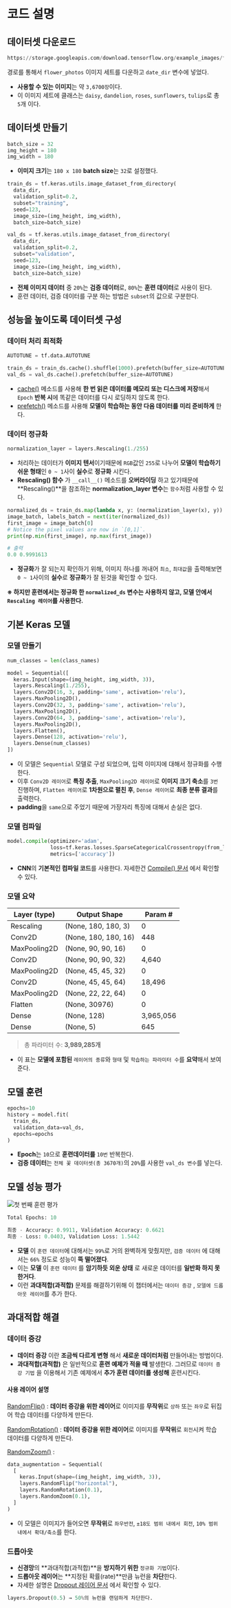 # 코드 설명

## 데이터셋 다운로드
```python
https://storage.googleapis.com/download.tensorflow.org/example_images/flower_photos.tgz
```
경로를 통해서 ``flower_photos`` 이미지 세트를 다운하고 ``date_dir`` 변수에 넣었다.
- **사용할 수 있는 이미지**는 약 ``3,6700장``이다.
- 이 이미지 세트에 클래스는 ``daisy``, ``dandelion``, ``roses``, ``sunflowers``, ``tulips``로 총 ``5``개 이다.

## 데이터셋 만들기
```python
batch_size = 32
img_height = 180
img_width = 180
```
- **이미지 크기**는 ``180 x 180`` **batch size**는 ``32``로 설정했다.

```python
train_ds = tf.keras.utils.image_dataset_from_directory(
  data_dir,
  validation_split=0.2,
  subset="training",
  seed=123,
  image_size=(img_height, img_width),
  batch_size=batch_size)
```
```python
val_ds = tf.keras.utils.image_dataset_from_directory(
  data_dir,
  validation_split=0.2,
  subset="validation",
  seed=123,
  image_size=(img_height, img_width),
  batch_size=batch_size)
```
- **전체 이미지 데이터** 중 ``20%``는 **검증 데이터**로, ``80%``는 **훈련 데이터**로 사용이 된다.
- 훈련 데이터, 검증 데이터를 구분 하는 방법은 ``subset``의 값으로 구분한다.

## 성능을 높이도록 데이터셋 구성
### 데이터 처리 최적화
```python
AUTOTUNE = tf.data.AUTOTUNE

train_ds = train_ds.cache().shuffle(1000).prefetch(buffer_size=AUTOTUNE)
val_ds = val_ds.cache().prefetch(buffer_size=AUTOTUNE)
```
- [cache()](https://github.com/GUBBIB/MachineLearningBasics_TensorFlow/blob/main/Doc/Dataset/Cache().md) 메소드를 사용해 **한 번 읽은 데이터를 메모리 또는 디스크에 저장**해서 ``Epoch`` **반복 시**에 똑같은 데이터를 다시 로딩하지 않도록 한다.
- [prefetch()](https://github.com/GUBBIB/MachineLearningBasics_TensorFlow/blob/main/Doc/Dataset/Prefetch().md) 메소드를 사용해 **모델이 학습하는 동안 다음 데이터를 미리 준비하게** 한다.

### 데이터 정규화
```python
normalization_layer = layers.Rescaling(1./255)
```
- 처리하는 데이터가 **이미지 텐서**이기때문에 ``RGB``값인 ``255``로 나누어 **모델이 학습하기 쉬운 형태**인 ``0 ~ 1``사이 **실수**로 **정규화** 시킨다.
- **Rescaling() 함수** 가 ``__call__()`` 메소드를 **오버라이딩** 하고 있기때문에 **Rescaling()**을 참조하는 **normalization_layer 변수**는 ``함수``처럼 사용할 수 있다.

```python
normalized_ds = train_ds.map(lambda x, y: (normalization_layer(x), y))
image_batch, labels_batch = next(iter(normalized_ds))
first_image = image_batch[0]
# Notice the pixel values are now in `[0,1]`.
print(np.min(first_image), np.max(first_image))

# 출력
0.0 0.9991613
```
- **정규화**가 잘 되는지 확인하기 위해, 이미지 하나를 꺼내어 ``최소``, ``최대값``을 출력해보면 ``0 ~ 1``사이의 **실수**로 **정규화**가 잘 된것을 확인할 수 있다.

**※ 하지만 훈련에서는 정규화 한 ``normalized_ds`` 변수는 사용하지 않고, 모델 안에서 ``Rescaling 레이어``를 사용한다.**

## 기본 Keras 모델
### 모델 만들기
```python
num_classes = len(class_names)

model = Sequential([
  keras.Input(shape=(img_height, img_width, 3)),
  layers.Rescaling(1./255),
  layers.Conv2D(16, 3, padding='same', activation='relu'),
  layers.MaxPooling2D(),
  layers.Conv2D(32, 3, padding='same', activation='relu'),
  layers.MaxPooling2D(),
  layers.Conv2D(64, 3, padding='same', activation='relu'),
  layers.MaxPooling2D(),
  layers.Flatten(),
  layers.Dense(128, activation='relu'),
  layers.Dense(num_classes)
])
```
- 이 모델은 ``Sequential`` 모델로 구성 되었으며, 입력 이미지에 대해서 정규화를 수행한다. 
- 이후 ``Conv2D 레이어``로 **특징 추출**, ``MaxPooling2D 레이어``로 **이미지 크기 축소**를 ``3번`` 진행하며, ``Flatten 레이어``로 **1차원으로 펼친 후**, ``Dense 레이어``로 **최종 분류 결과**를 출력한다.
- **padding**을 ``same``으로 주었기 때문에 가장자리 특징에 대해서 손실은 없다.

### 모델 컴파일
```python
model.compile(optimizer='adam',
              loss=tf.keras.losses.SparseCategoricalCrossentropy(from_logits=True),
              metrics=['accuracy'])
```
- **CNN**의 **기본적인 컴파일 코드**를 사용한다.
자세한건 [Compile() 문서](https://github.com/GUBBIB/MachineLearningBasics_TensorFlow/blob/main/Doc/Models/Compile().md) 에서 확인할 수 있다.

### 모델 요약
| Layer (type)            | Output Shape         | Param #     |
|-------------------------|----------------------|-------------|
| Rescaling               | (None, 180, 180, 3)  | 0           |
| Conv2D                  | (None, 180, 180, 16) | 448         |
| MaxPooling2D            | (None, 90, 90, 16)   | 0           |
| Conv2D                  | (None, 90, 90, 32)   | 4,640       |
| MaxPooling2D            | (None, 45, 45, 32)   | 0           |
| Conv2D                  | (None, 45, 45, 64)   | 18,496      |
| MaxPooling2D            | (None, 22, 22, 64)   | 0           |
| Flatten                 | (None, 30976)        | 0           |
| Dense                   | (None, 128)          | 3,965,056   |
| Dense                   | (None, 5)            | 645         |

> 총 파라미터 수: **3,989,285개**
- 이 표는 **모델에 포함된** ``레이어의 종류``와 ``형태`` 및 ``학습하는 파라미터 수``를 **요약**해서 보여준다.

## 모델 훈련
```python
epochs=10
history = model.fit(
  train_ds,
  validation_data=val_ds,
  epochs=epochs
)
```
- **Epoch**는 ``10``으로 **훈련데이터를** ``10번`` 반복한다.
- **검증 데이터**는 ``전체 꽃 데이터셋(총 3670개)``의 ``20%``를 사용한 ``val_ds 변수``를 넣는다.

## 모델 성능 평가
![첫 번째 훈련 평가](https://github.com/user-attachments/assets/7ceaf13f-18d7-4f76-a232-61ae96d2e544)
```python
Total Epochs: 10

최종 - Accuracy: 0.9911, Validation Accuracy: 0.6621
최종 - Loss: 0.0403, Validation Loss: 1.5442
```

- **모델** 이 ``훈련 데이터``에 대해서는 ``99%``로 거의 완벽하게 맞췄지만, ``검증 데이터`` 에 대해서는 ``66%`` 정도로 성능이 **뚝 떨어졌다**.
- 이는 **모델** 이 ``훈련 데이터`` 를 **암기하듯 외운 상태** 로 새로운 데이터를 **일반화 하지 못한거다**.
- 이런 **과대적합(과적합)** 문제를 해결하기위해 이 챕터에서는 ``데이터 증강`` , ``모델에 드롭아웃 레이어``를 추가 한다.

## 과대적합 해결
### 데이터 증강
- **데이터 증강** 이란 **조금씩 다르게 변형** 해서 **새로운 데이터처럼** 만들어내는 방법이다.
- **과대적합(과적합)** 은 일반적으로 **훈련 예제가 적을 때** 발생한다. 그러므로 ``데이터 증강 기법`` 을 이용해서 기존 예제에서 **추가 훈련 데이터를 생성해** 훈련시킨다.

#### 사용 레이어 설명
[RandomFlip()](https://github.com/GUBBIB/MachineLearningBasics_TensorFlow/blob/main/Doc/Layers/RandomFlip().md) : **데이터 증강을 위한 레이어**로 이미지를 **무작위**로 ``상하`` 또는 ``좌우``로 뒤집어 학습 데이터를 다양하게 만든다.

[RandomRotation()](https://github.com/GUBBIB/MachineLearningBasics_TensorFlow/blob/main/Doc/Layers/RandomRotation().md) : **데이터 증강을 위한 레이어**로 이미지를 **무작위**로 ``회전``시켜 학습 데이터를 다양하게 만든다.

[RandomZoom()](https://github.com/GUBBIB/MachineLearningBasics_TensorFlow/blob/main/Doc/Layers/RandomZoom().md) : 

```python
data_augmentation = Sequential(
  [
    keras.Input(shape=(img_height, img_width, 3)),
    layers.RandomFlip("horizontal"),
    layers.RandomRotation(0.1),
    layers.RandomZoom(0.1),
  ]
)
```
- 이 모델은 이미지가 들어오면 **무작위**로 ``좌우반전``, ``±18도 범위 내에서 회전``, ``10% 범위 내에서 확대/축소``를 한다.

### 드롭아웃
- **신경망**의 **과대적합(과적합)**을 **방지하기 위한** ``정규화 기법``이다.
- **드롭아웃 레이어**는 **지정된 확률(rate)**만큼 뉴런을 **차단**한다.
- 자세한 설명은 [Dropout 레이어 문서]() 에서 확인할 수 있다.

```python
layers.Dropout(0.5) → 50%의 뉴런을 랜덤하게 차단한다.
```
